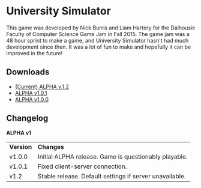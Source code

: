 University Simulator
====================

This game was developed by Nick Burris and Liam Hartery for the Dalhousie Faculty of Computer Science Game Jam in Fall 2015. The game jam was a 48 hour sprint to make a game, and University Simulator hasn't had much development since then. It was a lot of fun to make and hopefully it can be improved in the future!

Downloads
---------
* [(Current) ALPHA v.1.2](https://github.com/USim2k15/University-Simulator/releases/download/alpha-v1.2.0/University.Simulator.ALPHA.v.1.2.jar)
* [ALPHA v1.0.1](https://github.com/USim2k15/University-Simulator/releases/download/alpha-v1.0.1/University.Simulator.ALPHA.v1.0.1.jar)
* [ALPHA v1.0.0](https://github.com/USim2k15/University-Simulator/releases/download/alpha-v1.0.0/University.Simulator.ALPHA.v1.0.0.jar)

Changelog
---------
**ALPHA v1**

<table>
<tr>
  <td> <b>Version</b> </td>
  <td> <b>Changes</b> </td>
</tr>

<tr>
  <td>v1.0.0</td>
  <td>Initial ALPHA release. Game is questionably playable.</td>
</tr>
<tr>
  <td>v1.0.1</td>
  <td>Fixed client-server connection.</td>
</tr>
<tr>
  <td>v1.2</td>
  <td>Stable release. Default settings if server unavailable.</td>
</table>
